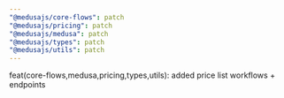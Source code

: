 ```yaml
---
"@medusajs/core-flows": patch
"@medusajs/pricing": patch
"@medusajs/medusa": patch
"@medusajs/types": patch
"@medusajs/utils": patch
---
```


feat(core-flows,medusa,pricing,types,utils): added price list workflows + endpoints

